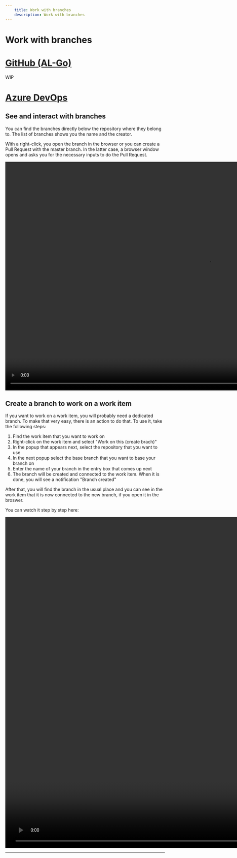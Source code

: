 ```yaml
---
    title: Work with branches
    description: Work with branches
---
```


# Work with branches

# [**GitHub (AL-Go)**](#tab/github)
WIP

# [**Azure DevOps**](#tab/azdevops)

## See and interact with branches

You can find the branches directly below the repository where they belong to. The list of branches shows you the name and the creator.

With a right-click, you open the branch in the browser or you can create a Pull Request with the master branch. In the latter case, a browser window opens and asks you for the necessary inputs to do the Pull Request.

<video width="1280px" height="720px" controls>
  <source src="../media/vsc-extension-branches.mp4" type="video/mp4">
  Your browser does not support the video tag.
</video>

## Create a branch to work on a work item

If you want to work on a work item, you will probably need a dedicated branch. To make that very easy, there is an action to do that. To use it, take the following steps:

1. Find the work item that you want to work on
1. Right-click on the work item and select "Work on this (create brach)"
1. In the popup that appears next, select the repository that you want to use
1. In the next popup select the base branch that you want to base your branch on
1. Enter the name of your branch in the entry box that comes up next
1. The branch will be created and connected to the work item. When it is done, you will see a notification "Branch created"

After that, you will find the branch in the usual place and you can see in the work item that it is now connected to the new branch, if you open it in the broswer.

You can watch it step by step here:

<video width="1920px" height="1042px" controls>
  <source src="../media/vsc-extension-create-branch.mp4" type="video/mp4">
  Your browser does not support the video tag.
</video>

---